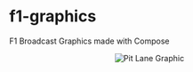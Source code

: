 # f1-graphics
F1 Broadcast Graphics made with Compose

<p align="center">
  <img src="https://raw.githubusercontent.com/zurche/f1-graphics/blob/main/img/screenshot_1.png" alt="Pit Lane Graphic"/>
</p>
